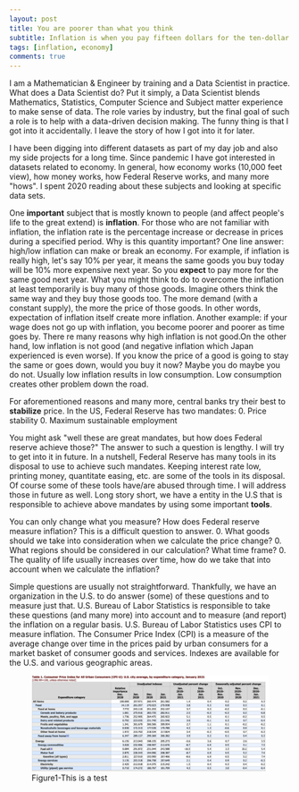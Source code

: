 ```yaml
---
layout: post
title: You are poorer than what you think
subtitle: Inflation is when you pay fifteen dollars for the ten-dollar haircut you used to get for five dollars when you had hair. — Sam Ewing
tags: [inflation, economy]
comments: true
---
```


I am a Mathematician & Engineer by training and a Data Scientist in practice. What does a Data Scientist do? Put it simply, a Data Scientist blends Mathematics, Statistics, Computer Science and Subject matter experience to make sense of data. The role varies by industry, but the final goal of such a role is to help with a data-driven decision making. The funny thing is that I got into it accidentally. I leave the story of how I got into it for later.

I have been digging into different datasets as part of my day job and also my side projects for a long time. Since pandemic I have got interested in datasets related to economy. In general, how economy works (10,000 feet view), how money works, how Federal Reserve works, and many more "hows". I spent 2020 reading about these subjects and looking at specific data sets.

One **important** subject that is mostly known to people (and affect people's life to the great extend) is **inflation**. For those who are not familiar with inflation, the inflation rate is the percentage increase or decrease in prices during a specified period. Why is this quantity important? One line answer: high/low inflation can make or break an economy. For example, if inflation is really high, let's say 10% per year, it means the same goods you buy today will be 10% more expensive next year. So you **expect** to pay more for the same good next year. What you might think to do to overcome the inflation at least temporarily is buy many of those goods. Imagine others think the same way and they buy those goods too. The more demand (with a constant supply), the more the price of those goods. In other words, expectation of inflation itself create more inflation. Another example: if your wage does not go up with inflation, you become poorer and poorer as time goes by. There re many reasons why high inflation is not good.On the other hand, low inflation is not good (and negative inflation which Japan experienced is even worse). If you know the price of a good is going to stay the same or goes down, would you buy it now? Maybe you do maybe you do not. Usually low inflation results in low consumption. Low consumption creates other problem down the road.

For aforementioned reasons and many more, central banks try their best to **stabilize** price. In the US, Federal Reserve has two mandates:
0. Price stability
0. Maximum sustainable employment

You might ask "well these are great mandates, but how does Federal reserve achieve those?" The answer to such a question is lengthy. I will try to get into it in future. In a nutshell, Federal Reserve has many tools in its disposal to use to achieve such mandates. Keeping interest rate low, printing money, quantitate easing, etc. are some of the tools in its disposal. Of course some of these tools have/are abused through time. I will address those in future as well. Long story short, we have a entity in the U.S that is responsible to achieve above mandates by using some important **tools**.

You can only change what you measure? How does Federal reserve measure inflation? This is a difficult question to answer.
0. What goods should we take into consideration when we calculate the price change? 
0. What regions should be considered in our calculation? What time frame? 
0. The quality of life usually increases over time, how do we take that into account when we calculate the inflation? 

Simple questions are usually not straightforward. Thankfully, we have an organization in the U.S. to do answer (some) of these questions and to measure  just that. U.S. Bureau of Labor Statistics is responsible to take these questions (and many more) into account and to measure (and report) the inflation on a regular basis. U.S. Bureau of Labor Statistics uses CPI to measure inflation. The Consumer Price Index (CPI) is a measure of the average change over time in the prices paid by urban consumers for a market basket of consumer goods and services. Indexes are available for the U.S. and various geographic areas.

<figure class="image">
  <img src="/assets/img/cpi-u.png" class="center" alt="CPU-I">
  <figcaption>Figure1-This is a test</figcaption>
</figure>

 <!-- <img src="/assets/img/cpi-u.png" class="center" width="200" height="300"> -->
